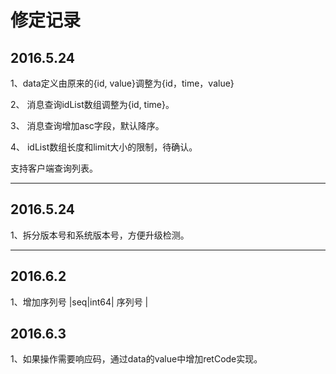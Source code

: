 # 修定记录

##  2016.5.24 

1、data定义由原来的{id, value}调整为{id，time，value} 

2、 消息查询idList数组调整为{id, time}。

3、 消息查询增加asc字段，默认降序。

4、 idList数组长度和limit大小的限制，待确认。

支持客户端查询列表。


----------------


##  2016.5.24 

1、拆分版本号和系统版本号，方便升级检测。


----------------


##  2016.6.2 

1、增加序列号 |seq|int64| 序列号 |


##  2016.6.3

1、如果操作需要响应码，通过data的value中增加retCode实现。